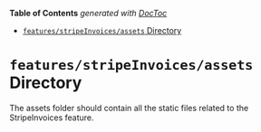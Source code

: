 <!-- START doctoc generated TOC please keep comment here to allow auto update -->
<!-- DON'T EDIT THIS SECTION, INSTEAD RE-RUN doctoc TO UPDATE -->

**Table of Contents** _generated with [DocToc](https://github.com/thlorenz/doctoc)_

- [`features/stripeInvoices/assets` Directory](#featuresstripeinvoicesassets-directory)

<!-- END doctoc generated TOC please keep comment here to allow auto update -->

# `features/stripeInvoices/assets` Directory

The assets folder should contain all the static files related to the StripeInvoices feature.
